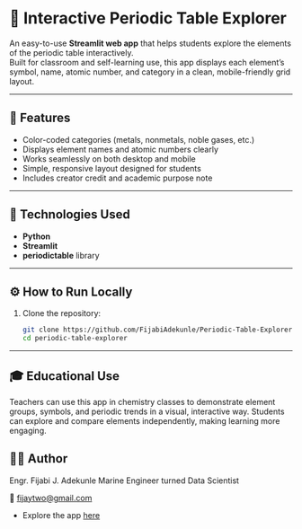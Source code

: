 # 🔬 Interactive Periodic Table Explorer

An easy-to-use **Streamlit web app** that helps students explore the elements of the periodic table interactively.  
Built for classroom and self-learning use, this app displays each element’s symbol, name, atomic number, and category in a clean, mobile-friendly grid layout.

---

## 🚀 Features
- Color-coded categories (metals, nonmetals, noble gases, etc.)
- Displays element names and atomic numbers clearly
- Works seamlessly on both desktop and mobile
- Simple, responsive layout designed for students
- Includes creator credit and academic purpose note

---

## 🧩 Technologies Used
- **Python**
- **Streamlit**
- **periodictable** library

---

## ⚙️ How to Run Locally
1. Clone the repository:
   ```bash
   git clone https://github.com/FijabiAdekunle/Periodic-Table-Explorer.git
   cd periodic-table-explorer

---
## 🎓 Educational Use

Teachers can use this app in chemistry classes to demonstrate element groups, symbols, and periodic trends in a visual, interactive way.
Students can explore and compare elements independently, making learning more engaging.

## 👨‍💻 Author

Engr. Fijabi J. Adekunle
Marine Engineer turned Data Scientist

📧 fijaytwo@gmail.com

- Explore the app [here](https://periodic-table-explorer-nv5b2xsxjaeatk2nfefwyy.streamlit.app/)

